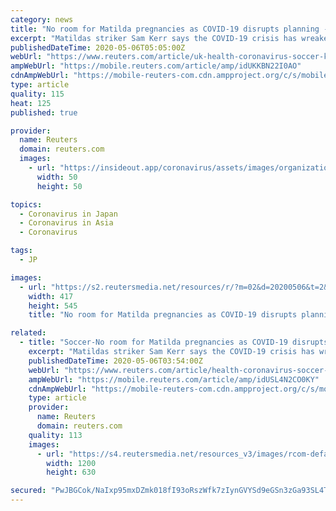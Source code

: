 ```yaml
---
category: news
title: "No room for Matilda pregnancies as COVID-19 disrupts planning - Kerr"
excerpt: "Matildas striker Sam Kerr says the COVID-19 crisis has wreaked havoc in the medium-term career planning for Australia's top women footballers, leaving them with a major tournament to play every year until 2024."
publishedDateTime: 2020-05-06T05:05:00Z
webUrl: "https://www.reuters.com/article/uk-health-coronavirus-soccer-kerr-idUKKBN22I0AO"
ampWebUrl: "https://mobile.reuters.com/article/amp/idUKKBN22I0AO"
cdnAmpWebUrl: "https://mobile-reuters-com.cdn.ampproject.org/c/s/mobile.reuters.com/article/amp/idUKKBN22I0AO"
type: article
quality: 115
heat: 125
published: true

provider:
  name: Reuters
  domain: reuters.com
  images:
    - url: "https://insideout.app/coronavirus/assets/images/organizations/reuters.com-50x50.jpg"
      width: 50
      height: 50

topics:
  - Coronavirus in Japan
  - Coronavirus in Asia
  - Coronavirus

tags:
  - JP

images:
  - url: "https://s2.reutersmedia.net/resources/r/?m=02&d=20200506&t=2&i=1517608048&w=&fh=545px&fw=&ll=&pl=&sq=&r=LYNXMPEG45073"
    width: 417
    height: 545
    title: "No room for Matilda pregnancies as COVID-19 disrupts planning - Kerr"

related:
  - title: "Soccer-No room for Matilda pregnancies as COVID-19 disrupts planning - Kerr"
    excerpt: "Matildas striker Sam Kerr says the COVID-19 crisis has wreaked havoc in the medium-term career planning for Australia's top women footballers, leaving them with a major tournament to play every year until 2024."
    publishedDateTime: 2020-05-06T03:54:00Z
    webUrl: "https://www.reuters.com/article/health-coronavirus-soccer-kerr-idUSL4N2CO0KY"
    ampWebUrl: "https://mobile.reuters.com/article/amp/idUSL4N2CO0KY"
    cdnAmpWebUrl: "https://mobile-reuters-com.cdn.ampproject.org/c/s/mobile.reuters.com/article/amp/idUSL4N2CO0KY"
    type: article
    provider:
      name: Reuters
      domain: reuters.com
    quality: 113
    images:
      - url: "https://s4.reutersmedia.net/resources_v3/images/rcom-default.png"
        width: 1200
        height: 630

secured: "PwJBGCok/NaIxp95mxDZmk018fI93oRszWfk7zIynGVYSd9eGSn3zGa93SL4ThpC1XIJaigzTJ8CRQZaLptUwBODaItkJr0bQ8tgqM/U1b3w2lD5j3hdYnXyg+UaPUDX+G2hCCc+CIUojx6rLDiCSN0D11k3ckA4IpEysxwvT4gRXEJNg6WQcV1dhXId2mAWE4umF4y8QI/gJO6HEy7keZ0BPoWPcKfmG2llwrA6ADrOk3dymNN7PZKGSGIAsJhWHSrddob00sl27iZfptd+cW6CpoQoGjHSX20RLeJlH2DbbvUfIWNUwTeNjwtqEtlr;X4YKHxXqdObGoevOTBv0HQ=="
---
```


